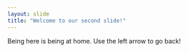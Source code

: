 ```yaml
---
layout: slide
title: "Welcome to our second slide!"
---
```

Being here is being at home.
Use the left arrow to go back!
